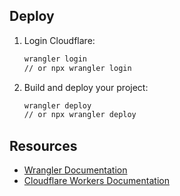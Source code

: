 ## Deploy

1. Login Cloudflare:

    ```bash
    wrangler login
    // or npx wrangler login
    ```

2. Build and deploy your project:

    ```bash
    wrangler deploy
    // or npx wrangler deploy
    ```

## Resources

- [Wrangler Documentation](https://developers.cloudflare.com/workers/cli-wrangler)
- [Cloudflare Workers Documentation](https://developers.cloudflare.com/workers)